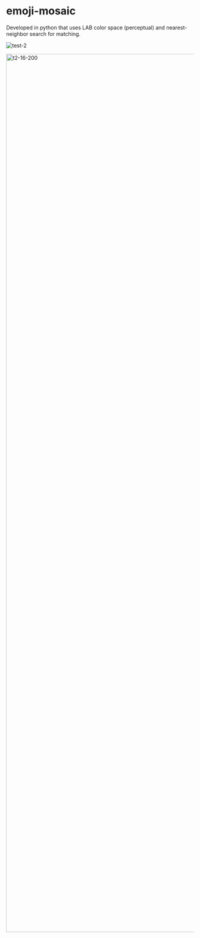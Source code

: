 # emoji-mosaic
Developed in python that uses LAB color space (perceptual) and nearest-neighbor search for matching.


![test-2](https://github.com/user-attachments/assets/d274ae64-335e-4620-bf3a-ed8525c97394)


<img width="3200" height="2352" alt="t2-16-200" src="https://github.com/user-attachments/assets/151c8078-396e-48ce-90de-817328425487" />
